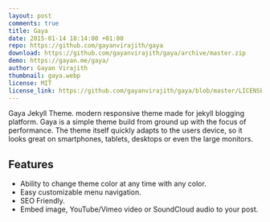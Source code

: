 ```yaml
---
layout: post
comments: true
title: Gaya
date: 2015-01-14 18:14:00 +01:00
repo: https://github.com/gayanvirajith/gaya
download: https://github.com/gayanvirajith/gaya/archive/master.zip
demo: https://gayan.me/gaya/
author: Gayan Virajith
thumbnail: gaya.webp
license: MIT
license_link: https://github.com/gayanvirajith/gaya/blob/master/LICENSE.md
---
```


Gaya Jekyll Theme. modern responsive theme made for jekyll blogging platform. Gaya is a simple theme build from ground up with the focus of performance. The theme itself quickly adapts to the users device, so it looks great on smartphones, tablets, desktops or even the large monitors.

## Features

* Ability to change theme color at any time with any color.
* Easy customizable menu navigation.
* SEO Friendly.
* Embed image, YouTube/Vimeo video or SoundCloud audio to your post.
